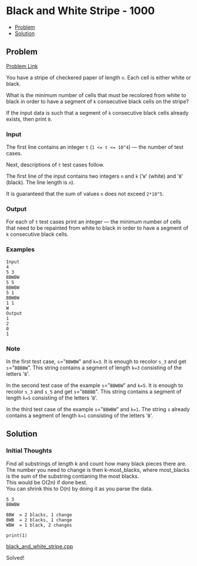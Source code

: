 # Black and White Stripe - 1000
- [Problem](#problem)
- [Solution](#solution)

## Problem
[Problem Link](https://codeforces.com/problemset/problem/1690/D)  

You have a stripe of checkered paper of length `n`. Each cell is either white or black.  

What is the minimum number of cells that must be recolored from white to black in order to have a segment of `k` consecutive black cells on the stripe?  

If the input data is such that a segment of `k` consecutive black cells already exists, then print `0`.   
  
### Input
The first line contains an integer `t` (`1 <= t <= 10^4`) — the number of test cases.  

Next, descriptions of `t` test cases follow.  

The first line of the input contains two integers `n` and `k` ('`W`' (white) and '`B`' (black). The line length is `n`).  

It is guaranteed that the sum of values `n` does not exceed `2*10^5`.  
  
### Output
For each of `t` test cases print an integer — the minimum number of cells that need to be repainted from white to black in order to have a segment of `k` consecutive black cells.

### Examples
```
Input
4
5 3
BBWBW
5 5
BBWBW
5 1
BBWBW
1 1
W
Output
1
2
0
1
```

### Note
In the first test case, `s`="`BBWBW`" and `k=3`. It is enough to recolor `s_3` and get `s`="`BBBBW`". This string contains a segment of length `k=3` consisting of the letters '`B`'.  

In the second test case of the example `s`="`BBWBW`" and `k=5`. It is enough to recolor `s_3` and `s_5` and get `s`="`BBBBB`". This string contains a segment of length `k=5` consisting of the letters '`B`'.  

In the third test case of the example `s`="`BBWBW`" and `k=1`. The string `s` already contains a segment of length `k=1` consisting of the letters '`B`'.


## Solution

### Initial Thoughts
Find all substrings of length k and count how many black pieces there are. The number you need to change is then k-most_blacks, where most_blacks is the sum of the substring contianing the most blacks.  
This would be O(2n) if done best.  
You can shrink this to O(n) by doing it as you parse the data.  
```
5 3
BBWBW

BBW  = 2 blacks, 1 change
BWB  = 2 blacks, 1 change
WBW  = 1 black, 2 changes

print(1)
```

[black_and_white_stripe.cpp](black_and_white_stripe.cpp)  

Solved!  
